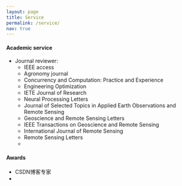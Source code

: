 ```yaml
---
layout: page
title: Service
permalink: /service/
nav: true
---
```


#### Academic service

- Journal reviewer: 
  - IEEE access  
  - Agronomy journal  
  - Concurrency and Computation: Practice and Experience
  - Engineering Optimization
  - IETE Journal of Research
  - Neural Processing Letters
  - Journal of Selected Topics in Applied Earth Observations and Remote Sensing  
  - Geoscience and Remote Sensing Letters
  - IEEE Transactions on Geoscience and Remote Sensing
  - International Journal of Remote Sensing 
  - Remote Sensing Letters
  - 


#### Awards

- CSDN博客专家
- 

